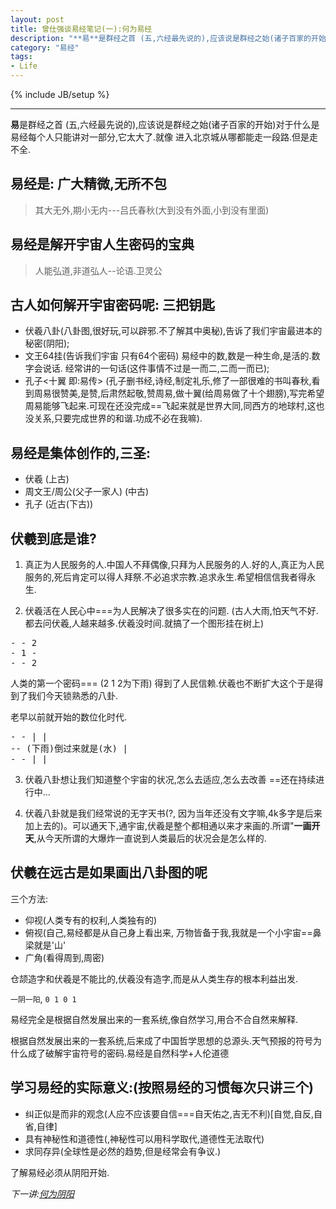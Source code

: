 ```yaml
---
layout: post
title: 曾仕强谈易经笔记(一):何为易经
description: "**易**是群经之首 (五,六经最先说的),应该说是群经之始(诸子百家的开始)对于什么是易经每个人只能讲对一部分,它太大了.就像 进入北京城从哪都能走一段路.但是走不全."
category: "易经"
tags:
- Life
---
```

{% include JB/setup %}

----------------
**易**是群经之首 (五,六经最先说的),应该说是群经之始(诸子百家的开始)对于什么是易经每个人只能讲对一部分,它太大了.就像 进入北京城从哪都能走一段路.但是走不全.

## 易经是: **广大精微,无所不包**

> 其大无外,期小无内---吕氏春秋(大到没有外面,小到没有里面)

## 易经是**解开宇宙人生密码的宝典**

> 人能弘道,非道弘人--论语.卫灵公
  

## 古人如何解开宇宙密码呢: 三把钥匙
- 伏羲八卦(八卦图,很好玩,可以辟邪.不了解其中奥秘),告诉了我们宇宙最进本的秘密(阴阳);  
- 文王64挂(告诉我们宇宙 只有64个密码) 易经中的数,数是一种生命,是活的.数字会说话. 经常讲的一句话(这件事情不过是一而二,二而一而已);
- 孔子<十翼 即:易传> (孔子删书经,诗经,制定礼乐,修了一部很难的书叫春秋,看到周易很赞美,是赞,后肃然起敬,赞周易,做十翼(给周易做了十个翅膀),写完希望周易能够飞起来.可现在还没完成==飞起来就是世界大同,同西方的地球村,这也没关系,只要完成世界的和谐.功成不必在我嘛).

## 易经是集体创作的,三圣:

- 伏羲 (上古)
- 周文王/周公(父子一家人) (中古)
- 孔子 (近古(下古))

## 伏羲到底是谁?

1. 真正为人民服务的人.中国人不拜偶像,只拜为人民服务的人.好的人,真正为人民服务的,死后肯定可以得人拜祭.不必追求宗教.追求永生.希望相信信我者得永生.

2. 伏羲活在人民心中===为人民解决了很多实在的问题.
 (古人大雨,怕天气不好.都去问伏羲,人越来越多.伏羲没时间.就搞了一个图形挂在树上)
 
<pre>
- - 2
- 1 -
- - 2
</pre>
人类的第一个密码=== (2 1 2为下雨)
得到了人民信赖.伏羲也不断扩大这个于是得到了我们今天锁熟悉的八卦.

老早以前就开始的数位化时代.
<pre>
- - | |
-- (下雨)倒过来就是(水) |
- - | |
</pre>

3. 伏羲八卦想让我们知道整个宇宙的状况,怎么去适应,怎么去改善 ==还在持续进行中…

4. 伏羲八卦就是我们经常说的无字天书(?, 因为当年还没有文字嘛,4k多字是后来加上去的)。可以通天下,通宇宙,伏羲是整个都相通以来才来画的.所谓"**一画开天**,从今天所谓的大爆炸一直说到人类最后的状况会是怎么样的.

## 伏羲在远古是如果画出八卦图的呢

三个方法:

- 仰视(人类专有的权利,人类独有的)  
- 俯视(自己,易经都是从自己身上看出来, 万物皆备于我,我就是一个小宇宙==鼻梁就是'山'
- 广角(看得周到,周密)

仓颉造字和伏羲是不能比的,伏羲没有造字,而是从人类生存的根本利益出发.

`一阴一阳`, `0 1 0 1`

易经完全是根据自然发展出来的一套系统,像自然学习,用合不合自然来解释.

根据自然发展出来的一套系统,后来成了中国哲学思想的总源头.天气预报的符号为什么成了破解宇宙符号的密码.易经是自然科学+人伦道德

## 学习易经的实际意义:(按照易经的习惯每次只讲三个)
- 纠正似是而非的观念(人应不应该要自信===自天佑之,吉无不利)[自觉,自反,自省,自律]
- 具有神秘性和道德性(,神秘性可以用科学取代,道德性无法取代)
- 求同存异(全球性是必然的趋势,但是经常会有争议.)

了解易经必须从阴阳开始.

*下一讲:[何为阴阳](http://anotherbug.com/blog/2009/11/25/%E6%9B%BE%E4%BB%95%E5%BC%BA%E8%B0%88%E6%98%93%E7%BB%8F%E7%AC%94%E8%AE%B0%E4%BA%8C%E4%BD%95%E4%B8%BA%E9%98%B4%E9%98%B3/)*

